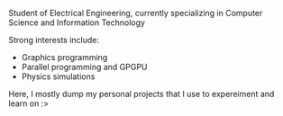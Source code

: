 Student of Electrical Engineering, currently specializing in Computer Science and Information Technology

Strong interests include:
- Graphics programming
- Parallel programming and GPGPU
- Physics simulations

Here, I mostly dump my personal projects that I use to expereiment and learn on :>
